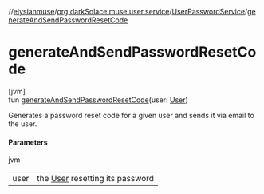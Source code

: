 //[elysianmuse](../../../index.md)/[org.darkSolace.muse.user.service](../index.md)/[UserPasswordService](index.md)/[generateAndSendPasswordResetCode](generate-and-send-password-reset-code.md)

# generateAndSendPasswordResetCode

[jvm]\
fun [generateAndSendPasswordResetCode](generate-and-send-password-reset-code.md)(user: [User](../../org.darkSolace.muse.user.model/-user/index.md))

Generates a password reset code for a given user and sends it via email to the user.

#### Parameters

jvm

| | |
|---|---|
| user | the [User](../../org.darkSolace.muse.user.model/-user/index.md) resetting its password |
